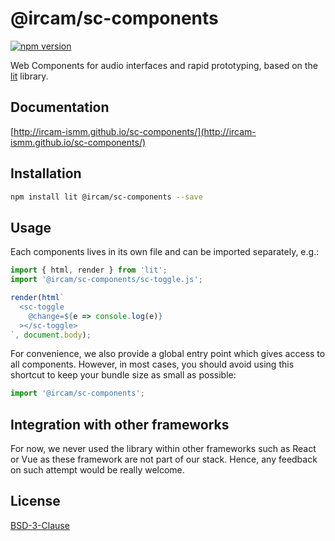 # @ircam/sc-components

[![npm version](https://badge.fury.io/js/@ircam%2Fsc-components.svg)](https://badge.fury.io/js/@ircam%2Fsc-components)

Web Components for audio interfaces and rapid prototyping, based on the [lit](https://lit.dev/) library.

## Documentation

[http://ircam-ismm.github.io/sc-components/](http://ircam-ismm.github.io/sc-components/)

## Installation

```sh
npm install lit @ircam/sc-components --save
```

## Usage

Each components lives in its own file and can be imported separately, e.g.:

```js
import { html, render } from 'lit';
import '@ircam/sc-components/sc-toggle.js';

render(html`
  <sc-toggle
    @change=${e => console.log(e)}
  ></sc-toggle>
`, document.body);
```

For convenience, we also provide a global entry point which gives access to all components. However, in most cases, you should avoid using this shortcut to keep your bundle size as small as possible:

```js
import '@ircam/sc-components';
```

## Integration with other frameworks

For now, we never used the library within other frameworks such as React or Vue as these framework are not part of our stack. Hence, any feedback on such attempt would be really welcome.

## License

[BSD-3-Clause](./LICENSE)
